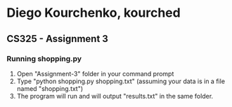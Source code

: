 # Diego Kourchenko, kourched
## CS325 - Assignment 3

### Running shopping.py
1) Open "Assignment-3" folder in your command prompt
2) Type "python shopping.py shopping.txt" (assuming your data is in a file named "shopping.txt")
3) The program will run and will output "results.txt" in the same folder.
